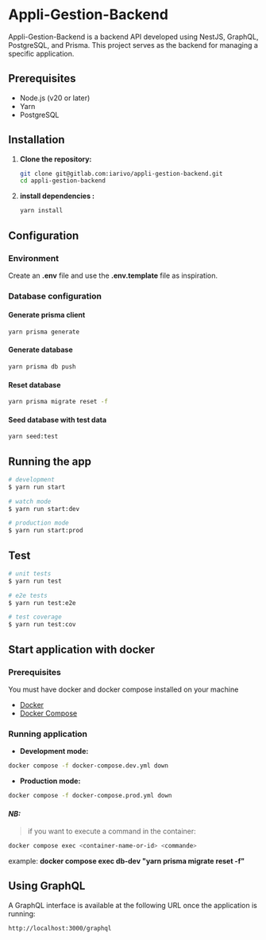 # Appli-Gestion-Backend

Appli-Gestion-Backend is a backend API developed using NestJS, GraphQL, PostgreSQL, and Prisma. This project serves as the backend for managing a specific application.

## Prerequisites

- Node.js (v20 or later)
- Yarn
- PostgreSQL

## Installation

1. **Clone the repository:**

   ```bash
   git clone git@gitlab.com:iarivo/appli-gestion-backend.git
   cd appli-gestion-backend
   ```

2. **install dependencies :**

   ```bash
   yarn install
   ```

## Configuration

### Environment

Create an **.env** file and use the **.env.template** file as inspiration.

### Database configuration

#### Generate prisma client

```bash
yarn prisma generate
```

#### Generate database

```bash
yarn prisma db push
```

#### Reset database

```bash
yarn prisma migrate reset -f
```

#### Seed database with test data

```bash
yarn seed:test
```

## Running the app

```bash
# development
$ yarn run start

# watch mode
$ yarn run start:dev

# production mode
$ yarn run start:prod
```

## Test

```bash
# unit tests
$ yarn run test

# e2e tests
$ yarn run test:e2e

# test coverage
$ yarn run test:cov
```

## Start application with docker

### Prerequisites

You must have docker and docker compose installed on your machine

- [Docker](https://www.docker.com/)
- [Docker Compose](https://docs.docker.com/compose/)

### Running application

- **Development mode:**

```bash
docker compose -f docker-compose.dev.yml down
```

- **Production mode:**

```bash
docker compose -f docker-compose.prod.yml down
```

#### ***NB:***

> if you want to execute a command in the container:

```bash
docker compose exec <container-name-or-id> <commande>
```

example: **docker compose exec db-dev "yarn prisma migrate reset -f"**

## Using GraphQL

A GraphQL interface is available at the following URL once the application is running:

```bash
http://localhost:3000/graphql
```

